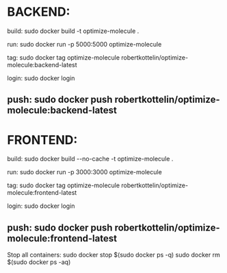 # BACKEND:
build:
sudo docker build -t optimize-molecule .

run:
sudo docker run -p 5000:5000 optimize-molecule

tag:
sudo docker tag optimize-molecule robertkottelin/optimize-molecule:backend-latest

login:
sudo docker login

push:
sudo docker push robertkottelin/optimize-molecule:backend-latest
---

# FRONTEND:
build:
sudo docker build --no-cache -t optimize-molecule .

run:
sudo docker run -p 3000:3000 optimize-molecule

tag:
sudo docker tag optimize-molecule robertkottelin/optimize-molecule:frontend-latest

login:
sudo docker login

push:
sudo docker push robertkottelin/optimize-molecule:frontend-latest
---

Stop all containers:
sudo docker stop $(sudo docker ps -q)
sudo docker rm $(sudo docker ps -aq)
